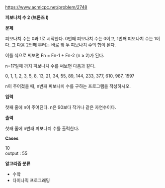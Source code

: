 https://www.acmicpc.net/problem/2748

**피보나치 수 2 (브론즈 I)**

**문제**

피보나치 수는 0과 1로 시작한다. 0번째 피보나치 수는 0이고, 1번째 피보나치 수는 1이다. 그 다음 2번째 부터는 바로 앞 두 피보나치 수의 합이 된다.

이를 식으로 써보면 Fn = Fn-1 + Fn-2 (n ≥ 2)가 된다.

n=17일때 까지 피보나치 수를 써보면 다음과 같다.

0, 1, 1, 2, 3, 5, 8, 13, 21, 34, 55, 89, 144, 233, 377, 610, 987, 1597

n이 주어졌을 때, n번째 피보나치 수를 구하는 프로그램을 작성하시오.

**입력**

첫째 줄에 n이 주어진다. n은 90보다 작거나 같은 자연수이다.

**출력**

첫째 줄에 n번째 피보나치 수를 출력한다.

**Cases**

10<br>
output : 55

**알고리즘 분류**

- 수학
- 다이나믹 프로그래밍

